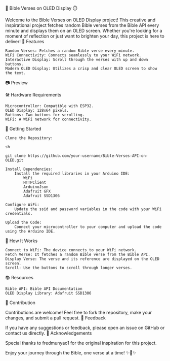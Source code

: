  📖 Bible Verses on OLED Display ⏱️

Welcome to the Bible Verses on OLED Display project! This creative and inspirational project fetches random Bible verses from the Bible API every minute and displays them on an OLED screen. Whether you're looking for a moment of reflection or just want to brighten your day, this project is here to deliver!
🌟 Features

    Random Verses: Fetches a random Bible verse every minute.
    WiFi Connectivity: Connects seamlessly to your WiFi network.
    Interactive Display: Scroll through the verses with up and down buttons.
    Modern OLED Display: Utilizes a crisp and clear OLED screen to show the text.

📷 Preview

🛠️ Hardware Requirements

    Microcontroller: Compatible with ESP32.
    OLED Display: 128x64 pixels.
    Buttons: Two buttons for scrolling.
    WiFi: A WiFi network for connectivity.

📶 Getting Started

    Clone the Repository:

    sh

    git clone https://github.com/your-username/Bible-Verses-API-on-OLED.git

    Install Dependencies:
        Install the required libraries in your Arduino IDE:
            WiFi
            HTTPClient
            ArduinoJson
            Adafruit GFX
            Adafruit SSD1306

    Configure WiFi:
        Update the ssid and password variables in the code with your WiFi credentials.

    Upload the Code:
        Connect your microcontroller to your computer and upload the code using the Arduino IDE.

🚀 How It Works

    Connect to WiFi: The device connects to your WiFi network.
    Fetch Verse: It fetches a random Bible verse from the Bible API.
    Display Verse: The verse and its reference are displayed on the OLED screen.
    Scroll: Use the buttons to scroll through longer verses.

📚 Resources

    Bible API: Bible API Documentation
    OLED Display Library: Adafruit SSD1306

🤝 Contribution

Contributions are welcome! Feel free to fork the repository, make your changes, and submit a pull request.
💬 Feedback

If you have any suggestions or feedback, please open an issue on GitHub or contact us directly.
🙏 Acknowledgements

Special thanks to fredmunyao1 for the original inspiration for this project.
 

Enjoy your journey through the Bible, one verse at a time! ✨📖✨
